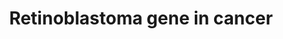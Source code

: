 ---
annotations:
- type: Pathway Ontology
  value: disease pathway
- type: Pathway Ontology
  value: cancer pathway
- type: Disease Ontology
  value: cancer
authors:
- JYoungren
- MaintBot
- Mkutmon
- Egonw
- Evelo
- Khanspers
- Lindarieswijk
- AlexanderPico
- Fehrhart
- Finterly
- Eweitz
description: Describes the role of retinoblastoma (RB) gene in cancer.  Proteins on
  this pathway have targeted assays available via the [https://assays.cancer.gov/available_assays?wp_id=WP2446
  CPTAC Assay Portal]
last-edited: 2021-05-08
organisms:
- Homo sapiens
redirect_from:
- /index.php/Pathway:WP2446
- /instance/WP2446
schema-jsonld:
- '@context': https://schema.org/
  '@id': https://wikipathways.github.io/pathways/WP2446.html
  '@type': Dataset
  creator:
    '@type': Organization
    name: WikiPathways
  description: Describes the role of retinoblastoma (RB) gene in cancer.  Proteins
    on this pathway have targeted assays available via the [https://assays.cancer.gov/available_assays?wp_id=WP2446
    CPTAC Assay Portal]
  keywords:
  - JNK cascade
  - SIN3A
  - HMGB1
  - FAF1
  - growth factor activity
  - KIF4A
  - MCM3
  - PRKDC
  - CDC25A
  - CDKN1A
  - TTK
  - CDK2
  - PLK4
  - HMGB2
  - DNA replication checkpoint
  - CDKN1B
  - RB1
  - mitotic spindle organization
  - DCK
  - CDK4
  - STMN1
  - DHFR
  - RFC5
  - G1/S transition of mitotic cell cycle
  - HLTF
  - E2F2
  - CCND1
  - DNA damage response, signal transduction  resulting in induction of apoptosis
  - NPAT
  - MIR29B1
  - CDK6
  - MAPK13
  - CHEK1
  - SUV39H1
  - PCNA
  - DNA replication
  - CDT1
  - RBBP4
  - RRM1
  - SKP2
  - regulation of cyclin-dependent protein kinase activity
  - CCNB1
  - RABIF
  - RPA3
  - RRM2
  - RBP1
  - CCDC6
  - RPA1
  - MCM4
  - FANCG
  - CDC7
  - CCNE2
  - RPA2
  - CCNB2
  - MCM7
  - POLE
  - POLD3
  - TFDP2
  - M/G1 transition of mitotic cell cycle
  - RFC3
  - POLA1
  - MIR21
  - MSH6
  - ZNF655
  - RAF1
  - CDC25B
  - SMARCA2
  - SMC3
  - BARD1
  - SAP30
  - DNA repair
  - HDAC1
  - MCM6
  - TFDP1
  - PRMT2
  - CCND3
  - TP53
  - MAP kinase activity
  - mitotic cell cycle
  - PRIM1
  - RFC4
  - CCNE1
  - RBBP7
  - histone H3-K9 methylation
  - TYMS
  - H2AFZ
  - CCNA2
  - CDC45
  - DNMT1
  - POLE2
  - MYC
  - G2/M transition of mitotic cell cycle
  - CDK1
  - E2F1
  - WEE1
  - MIR29B2
  - ANLN
  - TOP2A
  - cell cycle checkpoint
  - MDM2
  - E2F3
  - ORC1
  - SMC2
  - SMC1A
  - ABL1
  license: CC0
  name: Retinoblastoma gene in cancer
seo: CreativeWork
title: Retinoblastoma gene in cancer
wpid: WP2446
---